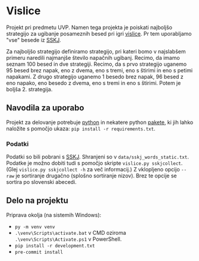 # Vislice
Projekt pri predmetu UVP. Namen tega projekta je poiskati najboljšo strategijo za ugibanje posameznih besed pri igri [vislice](https://en.wikipedia.org/wiki/Hangman_(game)).
Pr tem uporabljamo "vse" besede iz [SSKJ](https://www.fran.si/iskanje?page=2&FilteredDictionaryIds=130&View=1&Query=*).

Za najboljšo strategijo definiramo strategijo, pri kateri bomo v najslabšem primeru naredili najmanjše število napačnih ugibanj.
Recimo, da imamo seznam 100 besed in dve strategiji. Recimo, da s prvo strategijo uganemo 95 besed brez napak, eno z dvema,
eno s tremi, eno s štirimi in eno s petimi napakami. Z drugo strategijo uganemo 1 besedo brez napak, 96 besed z eno napako, eno besedo
z dvema, eno s tremi in eno s štirimi. Potem je boljša 2. strategija.

## Navodila za uporabo
Projekt za delovanje potrebuje [python](https://www.python.org/) in nekatere
python [pakete](requirements.txt), ki jih lahko naložite s pomočjo ukaza:
`pip install -r requirements.txt`.

### Podatki
Podatki so bili pobrani s [SSKJ](https://www.fran.si/iskanje?FilteredDictionaryIds=130&View=1&Query=%2A). Shranjeni
so v `data/sskj_words_static.txt`. Podatke je možno dobiti tudi s pomočjo skripte `vislice.py sskjcollect`. (Glej
`vislice.py sskjcollect -h` za več informacij.) Z vklopljeno opcijo `--raw` je sortiranje drugačno (splošno sortiranje nizov).
Brez te opcije se sortira po slovenski abecedi.

## Delo na projektu
Priprava okolja (na sistemih Windows):
* `py -m venv venv`
* `.\venv\Scripts\activate.bat` v CMD oziroma `.\venv\Scripts\Activate.ps1` v PowerShell.
* `pip install -r development.txt`
* `pre-commit install`
